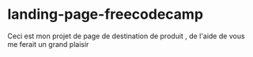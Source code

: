# landing-page-freecodecamp
Ceci  est mon projet de page de destination de produit  , de l'aide de vous me ferait un grand plaisir
